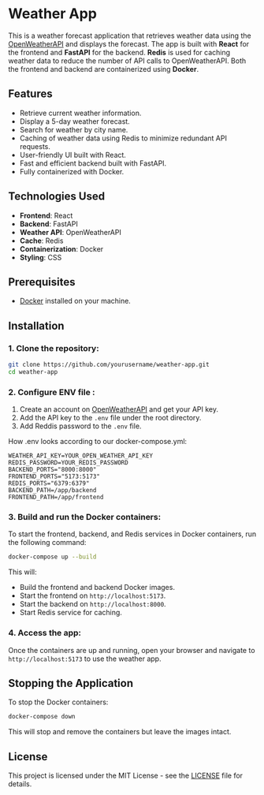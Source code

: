 # Weather App

This is a weather forecast application that retrieves weather data using the [OpenWeatherAPI](https://openweathermap.org/api) and displays the forecast. The app is built with **React** for the frontend and **FastAPI** for the backend. **Redis** is used for caching weather data to reduce the number of API calls to OpenWeatherAPI. Both the frontend and backend are containerized using **Docker**.

## Features

- Retrieve current weather information.
- Display a 5-day weather forecast.
- Search for weather by city name.
- Caching of weather data using Redis to minimize redundant API requests.
- User-friendly UI built with React.
- Fast and efficient backend built with FastAPI.
- Fully containerized with Docker.

## Technologies Used

- **Frontend**: React
- **Backend**: FastAPI
- **Weather API**: OpenWeatherAPI
- **Cache**: Redis
- **Containerization**: Docker
- **Styling**: CSS

## Prerequisites

- [Docker](https://www.docker.com/get-started) installed on your machine.

## Installation

### 1. Clone the repository:

```bash
git clone https://github.com/yourusername/weather-app.git
cd weather-app
```

### 2. Configure ENV file :

1. Create an account on [OpenWeatherAPI](https://openweathermap.org/api) and get your API key.
2. Add the API key to the `.env` file under the root directory.
3. Add Reddis password to the `.env` file.

How .env looks according to our docker-compose.yml:

```env
WEATHER_API_KEY=YOUR_OPEN_WEATHER_API_KEY
REDIS_PASSWORD=YOUR_REDIS_PASSWORD
BACKEND_PORTS="8000:8000"
FRONTEND_PORTS="5173:5173"
REDIS_PORTS="6379:6379"
BACKEND_PATH=/app/backend
FRONTEND_PATH=/app/frontend
```

### 3. Build and run the Docker containers:

To start the frontend, backend, and Redis services in Docker containers, run the following command:

```bash
docker-compose up --build
```

This will:
- Build the frontend and backend Docker images.
- Start the frontend on `http://localhost:5173`.
- Start the backend on `http://localhost:8000`.
- Start Redis service for caching.



### 4. Access the app:

Once the containers are up and running, open your browser and navigate to `http://localhost:5173` to use the weather app.


## Stopping the Application

To stop the Docker containers:

```bash
docker-compose down
```

This will stop and remove the containers but leave the images intact.

## License

This project is licensed under the MIT License - see the [LICENSE](LICENSE) file for details.
